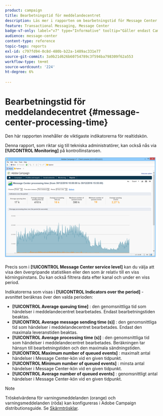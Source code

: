 ```yaml
---
product: campaign
title: Bearbetningstid för meddelandecentret
description: Läs mer i rapporten om bearbetningstid för Message Center
feature: Transactional Messaging, Message Center
badge-v7-only: label="v7" type="Informative" tooltip="Gäller endast Campaign Classic v7"
audience: message-center
content-type: reference
topic-tags: reports
exl-id: c797fd94-0c8d-480b-b22a-1489ac331e77
source-git-commit: 3a9b21d626b60754789c3f594ba798309f62a553
workflow-type: tm+mt
source-wordcount: '224'
ht-degree: 6%

---
```


# Bearbetningstid för meddelandecentret {#message-center-processing-time}



Den här rapporten innehåller de viktigaste indikatorerna för realtidskön.

Denna rapport, som riktar sig till tekniska administratörer, kan också nås via **[!UICONTROL Monitoring]** på kontrollinstansen.

![](assets/mc_reports_2.png)

Precis som i **[!UICONTROL Message Center service level]** kan du välja att visa den övergripande statistiken eller den som är relativ till en viss körningsinstans. Du kan också filtrera data efter kanal och under en viss period.

Indikatorerna som visas i **[!UICONTROL Indicators over the period]** -avsnittet beräknas över den valda perioden:

* **[!UICONTROL Average queuing time]** : den genomsnittliga tid som händelser i meddelandecentret bearbetades. Endast bearbetningstiden beaktas.
* **[!UICONTROL Average message sending time (s)]** : den genomsnittliga tid som händelser i meddelandecentret bearbetades. Endast den maximala leveranstiden beaktas.
* **[!UICONTROL Average processing time (s)]** : den genomsnittliga tid som händelser i meddelandecentret bearbetades. Beräkningen tar hänsyn till bearbetningstiden och den maximala sändningstiden.
* **[!UICONTROL Maximum number of queued events]** : maximalt antal händelser i Message Center-kön vid en given tidpunkt.
* **[!UICONTROL Minimum number of queued events]** : minsta antal händelser i Message Center-kön vid en given tidpunkt.
* **[!UICONTROL Average number of queued events]** : genomsnittligt antal händelser i Message Center-kön vid en given tidpunkt.

>[!NOTE]
>
>Tröskelvärdena för varningsmeddelanden (orange) och varningsmeddelanden (röda) kan konfigureras i Adobe Campaign distributionsguide. Se [Skärmtrösklar](../../message-center/using/additional-configurations.md#monitoring-thresholds).

